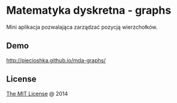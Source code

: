 # Matematyka dyskretna - graphs

Mini aplikacja pozwalająca zarządzać pozycją wierzchołków.

## Demo

<http://piecioshka.github.io/mda-graphs/>

## License

[The MIT License](http://piecioshka.mit-license.org/) @ 2014
